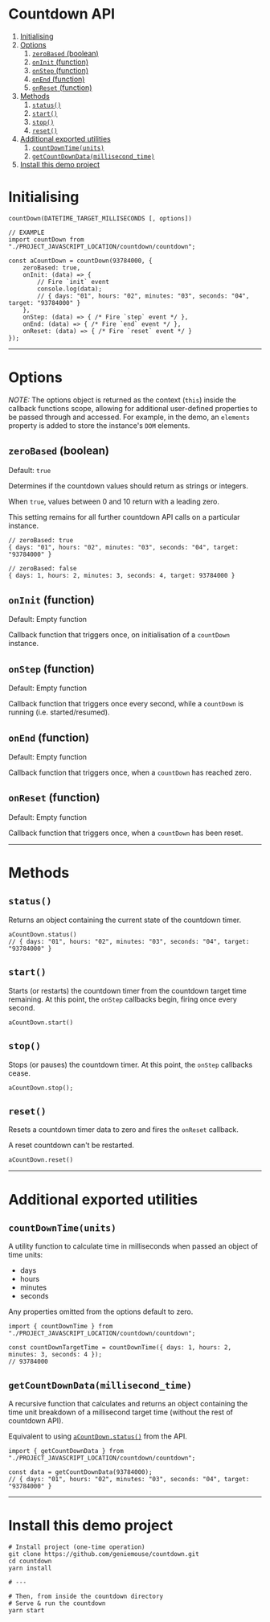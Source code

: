 # Countdown API

<!-- MarkdownTOC -->

1. [Initialising](#initialising)
1. [Options](#options)
    1. [`zeroBased` \(boolean\)](#zerobased-boolean)
    1. [`onInit` \(function\)](#oninit-function)
    1. [`onStep` \(function\)](#onstep-function)
    1. [`onEnd` \(function\)](#onend-function)
    1. [`onReset` \(function\)](#onreset-function)
1. [Methods](#methods)
    1. [`status()`](#status)
    1. [`start()`](#start)
    1. [`stop()`](#stop)
    1. [`reset()`](#reset)
1. [Additional exported utilities](#additional-exported-utilities)
    1. [`countDownTime(units)`](#countdowntimeunits)
    1. [`getCountDownData(millisecond_time)`](#getcountdowndatamillisecond_time)
1. [Install this demo project](#install-this-demo-project)

<!-- /MarkdownTOC -->

# Initialising

```
countDown(DATETIME_TARGET_MILLISECONDS [, options])

// EXAMPLE
import countDown from "./PROJECT_JAVASCRIPT_LOCATION/countdown/countdown";

const aCountDown = countDown(93784000, {
    zeroBased: true,
    onInit: (data) => {
        // Fire `init` event
        console.log(data);
        // { days: "01", hours: "02", minutes: "03", seconds: "04", target: "93784000" }
    },
    onStep: (data) => { /* Fire `step` event */ },
    onEnd: (data) => { /* Fire `end` event */ },
    onReset: (data) => { /* Fire `reset` event */ }
});
```

---

# Options

_NOTE:_ The options object is returned as the context (`this`) inside the callback functions scope, allowing for additional user-defined properties to be passed through and accessed. For example, in the demo, an `elements` property is added to store the instance's `DOM` elements.

## `zeroBased` (boolean)

Default: `true`

Determines if the countdown values should return as strings or integers.

When `true`, values between 0 and 10 return with a leading zero.

This setting remains for all further countdown API calls on a particular instance.

```
// zeroBased: true
{ days: "01", hours: "02", minutes: "03", seconds: "04", target: "93784000" }

// zeroBased: false
{ days: 1, hours: 2, minutes: 3, seconds: 4, target: 93784000 }
```

## `onInit` (function)

Default: Empty function

Callback function that triggers once, on initialisation of a `countDown` instance.

## `onStep` (function)

Default: Empty function

Callback function that triggers once every second, while a `countDown` is running (i.e. started/resumed).

## `onEnd` (function)

Default: Empty function

Callback function that triggers once, when a `countDown` has reached zero.

## `onReset` (function)

Default: Empty function

Callback function that triggers once, when a `countDown` has been reset.

---

# Methods

## `status()`

Returns an object containing the current state of the countdown timer.

```
aCountDown.status()
// { days: "01", hours: "02", minutes: "03", seconds: "04", target: "93784000" }
```

## `start()`

Starts (or restarts) the countdown timer from the countdown target time remaining. At this point, the `onStep` callbacks begin, firing once every second.

```
aCountDown.start()
```

## `stop()`

Stops (or pauses) the countdown timer. At this point, the `onStep` callbacks cease.

```
aCountDown.stop();
```

## `reset()`

Resets a countdown timer data to zero and fires the `onReset` callback.

A reset countdown can't be restarted.

```
aCountDown.reset()
```

---

# Additional exported utilities

## `countDownTime(units)`

A utility function to calculate time in milliseconds when passed an object of time units:

-   days
-   hours
-   minutes
-   seconds

Any properties omitted from the options default to zero.

```
import { countDownTime } from "./PROJECT_JAVASCRIPT_LOCATION/countdown/countdown";

const countDownTargetTime = countDownTime({ days: 1, hours: 2, minutes: 3, seconds: 4 });
// 93784000
```

## `getCountDownData(millisecond_time)`

A recursive function that calculates and returns an object containing the time unit breakdown of a millisecond target time (without the rest of countdown API).

Equivalent to using [`aCountDown.status()`](#status) from the API.

```
import { getCountDownData } from "./PROJECT_JAVASCRIPT_LOCATION/countdown/countdown";

const data = getCountDownData(93784000);
// { days: "01", hours: "02", minutes: "03", seconds: "04", target: "93784000" }
```

---

# Install this demo project

```
# Install project (one-time operation)
git clone https://github.com/geniemouse/countdown.git
cd countdown
yarn install

# ---

# Then, from inside the countdown directory
# Serve & run the countdown
yarn start
```
